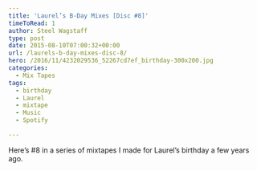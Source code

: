 ```yaml
---
title: 'Laurel’s B-Day Mixes [Disc #8]'
timeToRead: 1 
author: Steel Wagstaff
type: post
date: 2015-08-10T07:00:32+00:00
url: /laurels-b-day-mixes-disc-8/
hero: /2016/11/4232029536_52267cd7ef_birthday-300x200.jpg
categories:
  - Mix Tapes
tags:
  - birthday
  - Laurel
  - mixtape
  - Music
  - Spotify

---
```

Here&#8217;s #8 in a series of mixtapes I made for Laurel&#8217;s birthday a few years ago.